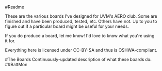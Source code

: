 #Readme

These are the various boards I've designed for UVM's AERO club. Some are finished and have been produced, tested, etc. Others have not. Up to you to figure out if a particular board might be useful for your needs.

If you do produce a board, let me know! I'd love to know what you're using it for.

Everything here is licensed under CC-BY-SA and thus is OSHWA-compliant.

#The Boards
Continuously-updated description of what these boards do.
##BattMon
